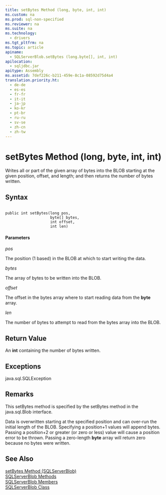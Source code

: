 ```yaml
---
title: setBytes Method (long, byte, int, int)
ms.custom: na
ms.prod: sql-non-specified
ms.reviewer: na
ms.suite: na
ms.technology: 
  - drivers
ms.tgt_pltfrm: na
ms.topic: article
apiname: 
  - SQLServerBlob.setBytes (long.byte[], int, int)
apilocation: 
  - sqljdbc.jar
apitype: Assembly
ms.assetid: 7def226c-b211-459e-8c1a-08592d75d4a4
translation.priority.ht: 
  - de-de
  - es-es
  - fr-fr
  - it-it
  - ja-jp
  - ko-kr
  - pt-br
  - ru-ru
  - sv-se
  - zh-cn
  - zh-tw
---
```

# setBytes Method (long, byte, int, int)
  Writes all or part of the given array of bytes into the BLOB starting at the given position, offset, and length; and then returns the number of bytes written.  
  
## Syntax  
  
```  
  
public int setBytes(long pos,  
                    byte[] bytes,  
                    int offset,  
                    int len)  
```  
  
#### Parameters  
 *pos*  
  
 The position \(1 based\) in the BLOB at which to start writing the data.  
  
 *bytes*  
  
 The array of bytes to be written into the BLOB.  
  
 *offset*  
  
 The offset in the bytes array where to start reading data from the **byte** array.  
  
 *len*  
  
 The number of bytes to attempt to read from the bytes array into the BLOB.  
  
## Return Value  
 An **int** containing the number of bytes written.  
  
## Exceptions  
 java.sql.SQLException  
  
## Remarks  
 This setBytes method is specified by the setBytes method in the java.sql.Blob interface.  
  
 Data is overwritten starting at the specified position and can over\-run the initial length of the BLOB. Specifying a position\+1 values will append bytes. Passing a position\+2 or greater \(or zero or less\) value will cause a position error to be thrown. Passing a zero\-length **byte** array will return zero because no bytes were written.  
  
## See Also  
 [setBytes Method &#40;SQLServerBlob&#41;](../content/setBytes-Method--SQLServerBlob-.md)   
 [SQLServerBlob Methods](../content/SQLServerBlob-Methods.md)   
 [SQLServerBlob Members](../content/SQLServerBlob-Members.md)   
 [SQLServerBlob Class](../content/SQLServerBlob-Class.md)  
  
  